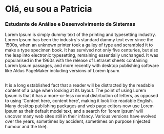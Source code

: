 # Olá, eu sou a Patricia 
<h3> Estudante de Análise e Desenvolvimento de Sistemas</h3> 

<doctype html>
<html>
    <head>
        <link rel="stylesheet" href="css/style.css" href="https://github.com/PatriciaDamasceno883/Patricia-Damasceno-Geraldo/blob/main/style.css">
    </head>
    <body>
      <div class="Item1"> Lorem Ipsum is simply dummy text of the printing and typesetting industry. Lorem Ipsum has been the industry's standard dummy text ever since the 1500s, when an unknown printer took a galley of type and scrambled it to make a type specimen book. It has survived not only five centuries, but also the leap into electronic typesetting, remaining essentially unchanged. It was popularised in the 1960s with the release of Letraset sheets containing Lorem Ipsum passages, and more recently with desktop publishing software like Aldus PageMaker including versions of Lorem Ipsum.

 <br> It is a long established fact that a reader will be distracted by the readable content of a page when looking at its layout. The point of using Lorem Ipsum is that it has a more-or-less normal distribution of letters, as opposed to using 'Content here, content here', making it look like readable English. Many desktop publishing packages and web page editors now use Lorem Ipsum as their default model text, and a search for 'lorem ipsum' will uncover many web sites still in their infancy. Various versions have evolved over the years, sometimes by accident, sometimes on purpose (injected humour and the like).

 </div>
        
 
        
  
  </body>
</html>

